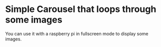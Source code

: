 # Simple Carousel that loops through some images

You can use it with a raspberry pi in fullscreen mode to display some images.
